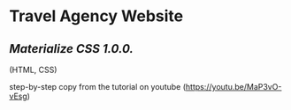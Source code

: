 

# Travel Agency Website 
## *Materialize CSS 1.0.0.*
(HTML, CSS)

step-by-step copy from the tutorial on youtube
(https://youtu.be/MaP3vO-vEsg)
